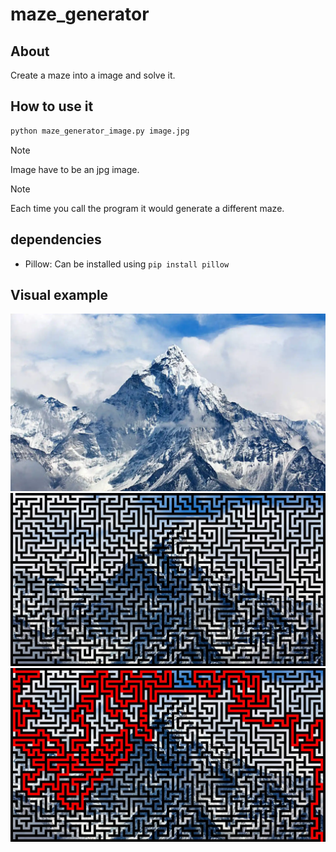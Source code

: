 # maze_generator

## About

Create a maze into a image and solve it.

## How to use it

``` sh
python maze_generator_image.py image.jpg
```

> [!NOTE]
> Image have to be an jpg image.

> [!NOTE]
> Each time you call the program it would generate a
> different maze.

## dependencies

- Pillow: Can be installed using `pip install pillow`

## Visual example

![image](./image.jpg)
![maze](./examples/maze0.jpg)
![solved](./examples/maze_solved0.jpg)

